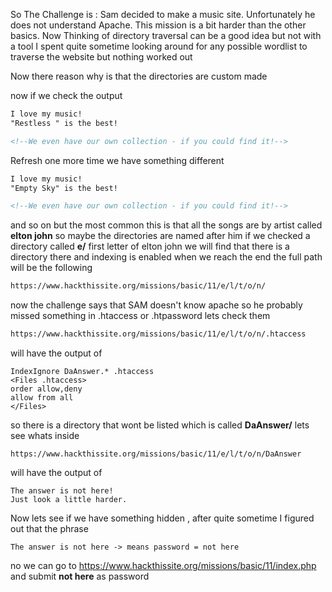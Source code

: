 So The Challenge is :
Sam decided to make a music site. Unfortunately he does not understand Apache. This mission is a bit harder than the other basics.
Now Thinking of directory traversal can be a good idea but not with a tool I spent quite sometime looking around for any possible wordlist to traverse the website
but nothing worked out 

Now there reason why is that the directories are custom made 

now if we check the output 
```html
I love my music!
"Restless " is the best!

<!--We even have our own collection - if you could find it!-->
```
Refresh one more time we have something different 
```html
I love my music!
"Empty Sky" is the best!

<!--We even have our own collection - if you could find it!-->
```
and so on but the most common this is that all the songs are by artist called **elton john** so maybe the directories are named after him
if we checked a directory called **e/** first letter of elton john 
we will find that there is a directory there and indexing is enabled when we reach the end the full path will be the following 

```html
https://www.hackthissite.org/missions/basic/11/e/l/t/o/n/
```
now the challenge says that SAM doesn't know apache so he probably missed something in .htaccess or .htpassword lets check them

```html
https://www.hackthissite.org/missions/basic/11/e/l/t/o/n/.htaccess
```
will have the output of 
```text
IndexIgnore DaAnswer.* .htaccess
<Files .htaccess>
order allow,deny
allow from all
</Files>
```
so there is a directory that wont be listed which is called **DaAnswer/**
lets see whats inside

```
https://www.hackthissite.org/missions/basic/11/e/l/t/o/n/DaAnswer
```
will have the output of 
```text
The answer is not here!
Just look a little harder.
```
Now lets see if we have something hidden , after quite sometime I figured out that the phrase 
```text
The answer is not here -> means password = not here
```
no we can go to https://www.hackthissite.org/missions/basic/11/index.php
and submit **not here** as password

